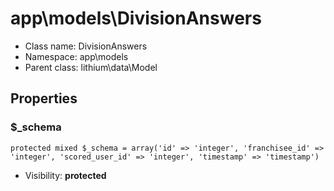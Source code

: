app\models\DivisionAnswers
===============






* Class name: DivisionAnswers
* Namespace: app\models
* Parent class: lithium\data\Model





Properties
----------


### $_schema

    protected mixed $_schema = array('id' => 'integer', 'franchisee_id' => 'integer', 'scored_user_id' => 'integer', 'timestamp' => 'timestamp')





* Visibility: **protected**



